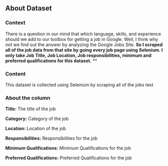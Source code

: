 ## About Dataset

### Context

There is a question in our mind that which language, skills, and experience should we add to our toolbox for getting a job in Google. Well, I think why not we find out the answer by analyzing the Google Jobs Site. **So I scraped all of the job data from that site by going every job page using Selenium. I only take Job Title, Job Location, Job responsibilities, minimum and preferred qualifications for this dataset.** **

### Content

This dataset is collected using Selenium by scraping all of the jobs text

### About the column

**Title:** The title of the job

**Category:** Category of the job

**Location:** Location of the job

**Responsibilities:** Responsibilities for the job

**Minimum Qualifications:** Minimum Qualifications for the job

**Preferred Qualifications:** Preferred Qualifications for the job

